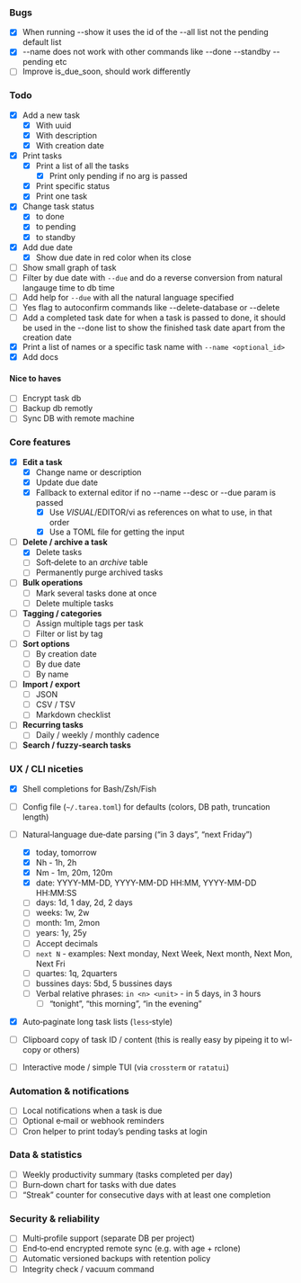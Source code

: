 ### Bugs

- [x] When running --show it uses the id of the --all list not the pending default list
- [x] --name does not work with other commands like --done --standby --pending etc
- [ ] Improve is_due_soon, should work differently

### Todo

- [x] Add a new task
  - [x] With uuid
  - [x] With description
  - [x] With creation date
- [x] Print tasks
  - [x] Print a list of all the tasks
    - [x] Print only pending if no arg is passed
  - [x] Print specific status
  - [x] Print one task
- [x] Change task status
  - [x] to done
  - [x] to pending
  - [x] to standby
- [x] Add due date
  - [x] Show due date in red color when its close
- [ ] Show small graph of task
- [ ] Filter by due date with `--due` and do a reverse conversion from natural
      langauge time to db time
- [ ] Add help for `--due` with all the natural language specified
- [ ] Yes flag to autoconfirm commands like --delete-database or --delete
- [ ] Add a completed task date for when a task is passed to done, it should be
      used in the --done list to show the finished task date apart from the creation
      date
- [x] Print a list of names or a specific task name with `--name <optional_id>`
- [x] Add docs

#### Nice to haves

- [ ] Encrypt task db
- [ ] Backup db remotly
- [ ] Sync DB with remote machine

### Core features

- [x] **Edit a task**
  - [x] Change name or description
  - [x] Update due date
  - [x] Fallback to external editor if no --name --desc or --due param is passed
    - [x] Use $VISUAL/$EDITOR/vi as references on what to use, in that order
    - [x] Use a TOML file for getting the input
    
- [ ] **Delete / archive a task**
  - [x] Delete tasks
  - [ ] Soft‑delete to an _archive_ table
  - [ ] Permanently purge archived tasks
- [ ] **Bulk operations**
  - [ ] Mark several tasks done at once
  - [ ] Delete multiple tasks
- [ ] **Tagging / categories**
  - [ ] Assign multiple tags per task
  - [ ] Filter or list by tag
- [ ] **Sort options**
  - [ ] By creation date
  - [ ] By due date
  - [ ] By name
- [ ] **Import / export**
  - [ ] JSON
  - [ ] CSV / TSV
  - [ ] Markdown checklist
- [ ] **Recurring tasks**
  - [ ] Daily / weekly / monthly cadence
- [ ] **Search / fuzzy‑search tasks**

### UX / CLI niceties

- [x] Shell completions for Bash/Zsh/Fish
- [ ] Config file (`~/.tarea.toml`) for defaults (colors, DB path, truncation length)
- [ ] Natural‑language due‑date parsing (“in 3 days”, “next Friday”)
  - [x] today, tomorrow
  - [x] Nh - 1h, 2h
  - [x] Nm - 1m, 20m, 120m
  - [x] date: YYYY-MM-DD, YYYY-MM-DD HH:MM, YYYY-MM-DD HH:MM:SS
  - [ ] days: 1d, 1 day, 2d, 2 days
  - [ ] weeks: 1w, 2w
  - [ ] month: 1m, 2mon
  - [ ] years: 1y, 25y
  - [ ] Accept decimals
  - [ ] `next N` - examples: Next monday, Next Week, Next month, Next Mon, Next Fri
  - [ ] quartes: 1q, 2quarters
  - [ ] bussines days: 5bd, 5 bussines days
  - [ ] Verbal relative phrases: `in <n> <unit>` - in 5 days, in 3 hours
    - [ ] “tonight”, “this morning”, “in the evening”
- [x] Auto‑paginate long task lists (`less`‑style)

- [ ] Clipboard copy of task ID / content (this is really easy by pipeing it to
      wl-copy or others)
- [ ] Interactive mode / simple TUI (via `crossterm` or `ratatui`)

### Automation & notifications

- [ ] Local notifications when a task is due
- [ ] Optional e‑mail or webhook reminders
- [ ] Cron helper to print today’s pending tasks at login

### Data & statistics

- [ ] Weekly productivity summary (tasks completed per day)
- [ ] Burn‑down chart for tasks with due dates
- [ ] “Streak” counter for consecutive days with at least one completion

### Security & reliability

- [ ] Multi‑profile support (separate DB per project)
- [ ] End‑to‑end encrypted remote sync (e.g. with age + rclone)
- [ ] Automatic versioned backups with retention policy
- [ ] Integrity check / vacuum command

